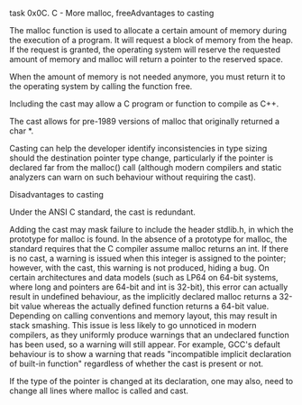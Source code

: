 task  0x0C. C - More malloc, freeAdvantages to casting

The malloc function is used to allocate a certain amount of memory during the execution of a program. It will request a block of memory from the heap. If the request is granted, the operating system will reserve the requested amount of memory and malloc will return a pointer to the reserved space.



When the amount of memory is not needed anymore, you must return it to the operating system by calling the function free.



Including the cast may allow a C program or function to compile as C++.



The cast allows for pre-1989 versions of malloc that originally returned a char *.



Casting can help the developer identify inconsistencies in type sizing should the destination pointer type change, particularly if the pointer is declared far from the malloc() call (although modern compilers and static analyzers can warn on such behaviour without requiring the cast).



Disadvantages to casting



Under the ANSI C standard, the cast is redundant.



Adding the cast may mask failure to include the header stdlib.h, in which the prototype for malloc is found. In the absence of a prototype for malloc, the standard requires that the C compiler assume malloc returns an int. If there is no cast, a warning is issued when this integer is assigned to the pointer; however, with the cast, this warning is not produced, hiding a bug. On certain architectures and data models (such as LP64 on 64-bit systems, where long and pointers are 64-bit and int is 32-bit), this error can actually result in undefined behaviour, as the implicitly declared malloc returns a 32-bit value whereas the actually defined function returns a 64-bit value. Depending on calling conventions and memory layout, this may result in stack smashing. This issue is less likely to go unnoticed in modern compilers, as they uniformly produce warnings that an undeclared function has been used, so a warning will still appear. For example, GCC's default behaviour is to show a warning that reads "incompatible implicit declaration of built-in function" regardless of whether the cast is present or not.



If the type of the pointer is changed at its declaration, one may also, need to change all lines where malloc is called and cast.
